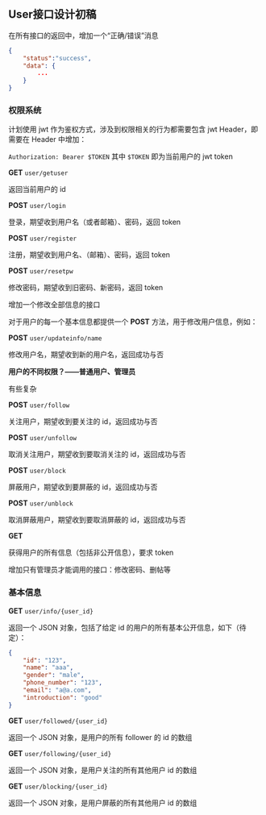 ## User接口设计初稿



在所有接口的返回中，增加一个“正确/错误”消息

```json
{
    "status":"success",
    "data": {
        ...
    }
}
```



### 权限系统

计划使用 jwt 作为鉴权方式，涉及到权限相关的行为都需要包含 jwt Header，即需要在 Header 中增加：

`Authorization: Bearer $TOKEN` 其中 `$TOKEN` 即为当前用户的 jwt token



**GET** `user/getuser`

返回当前用户的 id

**POST** `user/login`

登录，期望收到用户名（或者邮箱）、密码，返回 token

**POST** `user/register`

注册，期望收到用户名、（邮箱）、密码，返回 token

**POST** `user/resetpw`

修改密码，期望收到旧密码、新密码，返回 token



增加一个修改全部信息的接口



对于用户的每一个基本信息都提供一个 **POST** 方法，用于修改用户信息，例如：

**POST** `user/updateinfo/name`

修改用户名，期望收到新的用户名，返回成功与否







**用户的不同权限？——普通用户、管理员**

有些复杂



**POST** `user/follow`

关注用户，期望收到要关注的 id，返回成功与否

**POST** `user/unfollow`

取消关注用户，期望收到要取消关注的 id，返回成功与否

**POST** `user/block`

屏蔽用户，期望收到要屏蔽的 id，返回成功与否

**POST** `user/unblock`

取消屏蔽用户，期望收到要取消屏蔽的 id，返回成功与否



**GET** 

获得用户的所有信息（包括非公开信息），要求 token



增加只有管理员才能调用的接口：修改密码、删帖等



### 基本信息

**GET** `user/info/{user_id}`

返回一个 JSON 对象，包括了给定 id 的用户的所有基本公开信息，如下（待定）：

```json
{
    "id": "123",
    "name": "aaa",
    "gender": "male",
    "phone_number": "123",
    "email": "a@a.com",
    "introduction": "good"
}
```



**GET** `user/followed/{user_id}`

返回一个 JSON 对象，是用户的所有 follower 的 id 的数组



**GET** `user/following/{user_id}`

返回一个 JSON 对象，是用户关注的所有其他用户 id 的数组



**GET** `user/blocking/{user_id}`

返回一个 JSON 对象，是用户屏蔽的所有其他用户 id 的数组





